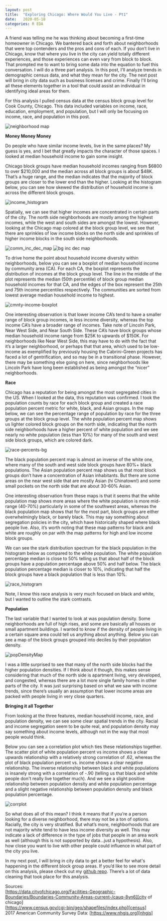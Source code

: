 ```yaml
---
layout: post
title:  "Exploring Chicago: Where Would You Live - Pt1"
date:   2020-05-18
categories: R EDA
---
```


A friend was telling me he was thinking about becoming a first-time homeowner in Chicago. We bantered back and forth about neighborhoods that were top contenders and the pros and cons of each. If you don’t live in Chicago, know that where you live in the city can yield totally different experiences, and those experiences can even vary from block to block. That prompted me to want to bring some data into the equation to fuel this conversation. I will do a three part analysis. In this post, I'll analyze trends in demographic census data, and what they mean for the city. The next post will bring in city data such as business licenses and crime. Finally I'll bring all these elements together in a tool that could assist an individual in identifying ideal areas for them.  

For this analysis I pulled census data at the census block group level for Cook County, Chicago. This data included variables on income, race, education, employment, and population, but I will only be focusing on income, race, and population in this post. 

![neighborhood map](https://www.dropbox.com/s/63bd55gphfh5wnq/Neighborhood_Map.png?raw=1)  


**Money Money Money**   

Do people who have similar income levels, live in the same places? My guess is yes, and I bet that greatly impacts the character of those spaces. I looked at median household income to gain some insight.  

Chicago block groups have median household incomes ranging from $6800 to over $210,000 and the median across all block groups is about $48K. That’s a huge range, and the median indicates that the majority of block groups are closer to the lower end than the higher. 
Looking at the histogram below, you can see how skewed the distribution of household income is across the different block groups.  


![income_histogram](https://www.dropbox.com/s/jqz84krq1vdl2wa/income_histogram.png?raw=1)   

Spatially, we can see that higher incomes are concentrated in certain parts of the city. The north side neighborhoods are mostly among the highest incomes, while the west and south sides are amongst the lowest. However, looking at the Chicago map colored at the block group level, we see that there are sprinkles of low income blocks on the north side and sprinkles of higher income blocks in the south side neighborhoods.  

![comm_inc_dec_map](https://www.dropbox.com/s/tdnsvwpai2qpcyh/cmnty_income_deciles_map.png?raw=1) ![bg inc dec map](https://www.dropbox.com/s/zmczkqb6bt7j6cb/bg_income_deciles_map.png?raw=1)    

To drive home the point about household income diversity within neighborhoods, below you can see a boxplot of median household income by community area (CA). For each CA, the boxplot represents the distribution of incomes at the block group level. The line in the middle of the plot represents the median (50th percentile) of block group median household incomes for that CA, and the edges of the box represent the 25th and 75th income percentiles respectively. The communities are sorted from lowest average median household income to highest.   

![cmnty-income-boxplot](https://www.dropbox.com/s/vp97kknohdsl1ve/cmnty-income-boxplot.png?raw=1)   

One interesting observation is that lower income CA’s tend to have a smaller range of block group incomes, ie less income diversity, whereas the top income CA’s have a broader range of incomes. Take note of Lincoln Park, Near West Side, and Near South Side. These CA’s have block groups whose median household income range from $25K to upwards of $150K. For neighborhoods like Near West Side, this may have to do with the fact that it’s a larger neighborhood, or perhaps that that area, which used to be low-income as exemplified by previously housing the Cabrini-Green projects has faced a lot of gentrification, and so may be in a transitional phase. However, there may be something else going on here, since neighborhoods like Lincoln Park have long been established as being amongst the “nicer” neighborhoods.   

**Race**  

Chicago has a reputation for being amongst the most segregated cities in the US. When I looked at the data, this reputation was confirmed.  I took the population counts by race for each block group and created a race population percent metric for white, black, and Asian groups. In the map below, we can see the percentage range of population by race for the three groups at the block group level. The white population percent map shows us lighter colored block groups on the north side, indicating that the north side neighborhoods have a higher percent of white population and we see nearly no white population (less than 10%) for many of the south and west side block groups, which are colored dark.  

![race-percents-bg](https://www.dropbox.com/s/njxn14dy9ipgebo/race_percents_bg.png?raw=1)  

The black population percent map is almost an inverse of the white one, where many of the south and west side block groups have 80%+ black populations. The Asian population percent map shows us that most block groups don’t have a concentration of Asian inhabitants. But there are some areas on the near west side that are mostly Asian (hi Chinatown!) and some small pockets on the north side that are about 30-60% Asian.  

One interesting observation from these maps is that it seems that the white population map shows more areas where the white population is more mid-range (40-70%) particularly in some of the southwest areas, whereas the black population map shows that for the most part, block groups are either overwhelmingly black, or barely black. This may say something about segregation policies in the city, which have historically shaped where black people live. Also, it’s worth noting that these map patterns for black and white are roughly on par with the map patterns for high and low income block groups.  

We can see the stark distribution spectrum for the black population in the histogram below as compared to the white population. The white population percentage median is close to 50% telling us that about half of the block groups have a population percentage above 50% and half below. The black population percentage median is closer to 10%, indicating that half the block groups have a black population that is less than 10%.

![race_histogram](https://www.dropbox.com/s/qdum5dxnw9nvo6n/race_histogram.png?raw=1)     

Note, I know this race analysis is very much focused on black and white, but I wanted to outline the stark contrasts.

**Population**  

The last variable that I wanted to look at was population density. Some neighborhoods are full of high rises, and some are basically all houses or small apartment buildings. I wanted to know if the density of people living in a certain square area could tell us anything about anything. Below you can see a map of the block groups grouped into deciles by their population density.  

![popDensityMap](https://www.dropbox.com/s/me1ayhl01e97o2a/popDensity_map.png?raw=1)  

I was a little surprised to see that many of the north side blocks had the higher population densities. If I think about it though, this makes sense considering that much of the north side is apartment living, very developed, and congested, whereas there are a lot more single family homes in other parts of the city. It was just surprising based on what we saw with income trends, since there’s usually an assumption that lower income areas are packed with people living in very close quarters.  


**Bringing it all Together**  

From looking at the three features, median household income, race, and population density, we can see some clear spatial trends in the city. Racial and income segregation seem to be quite real, and population density may say something about income levels, although not in the way that most people would think.  

Below you can see a correlation plot which ties these relationships together. The scatter plot of white population percent vs income shows a clear upwards relationship with a relatively strong correlation of .62, whereas the plot of black population percent vs. income shows a clear negative relationship. The inverse relationship between black and white populations is insanely strong with a correlation of -.90 (telling us that black and white people don't really live together much). And we see a slight positive relationship between population density and white population percentage and a slight negative relationship between population density and black population percentage.  

![corrplot](https://www.dropbox.com/s/wxzelzv5floqo5n/corrplot.png?raw=1)    

So what does all of this mean? I think it means that if you’re a person looking for a diverse neighborhood, there may not be a ton of options. Racially, the city is very stratified. But what’s more, neighborhoods that are not majority white tend to have less income diversity as well. This may indicate a lack of difference in the type of jobs that people in an area work as well (although this is not supported by data...just a hypothesis). Also, how close you want to live with other people could influence in what part of the city you live.  

In my next post, I will bring in city data to get a better feel for what's happening in the different block group areas. If you’d like to see more detail on this analysis, please check out my [github repo][github-chi1]. There’s a lot of data cleaning that took place for this analysis.  



Sources:   
[https://data.cityofchicago.org/Facilities-Geographic-Boundaries/Boundaries-Community-Areas-current-/cauq-8yn6][city of chicago]    
[https://www.census.gov/cgi-bin/geo/shapefiles/index.php][census]  
2017 American Community Survey Data:  [https://www.nhgis.org][nhgis]  



[github-chi1]: https://github.com/ljshores/Exploring_Chicago
[city of chicago]: https://data.cityofchicago.org/Facilities-Geographic-Boundaries/Boundaries-Community-Areas-current-/cauq-8yn6
[census]: https://www.census.gov/cgi-bin/geo/shapefiles/index.php
[nhgis]: https://www.nhgis.org
